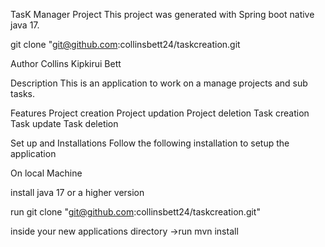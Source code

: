TasK Manager Project
This project was generated with Spring boot native java 17.

git clone "git@github.com:collinsbett24/taskcreation.git

Author
Collins Kipkirui Bett

Description
This is an application to work on a manage projects and sub tasks.

Features
Project creation
Project updation
Project deletion
Task creation
Task update
Task deletion

Set up and Installations
Follow the following installation to setup the application

On local Machine

install java 17 or a higher version 

run git clone "git@github.com:collinsbett24/taskcreation.git"

inside your new applications directory ->run mvn install
